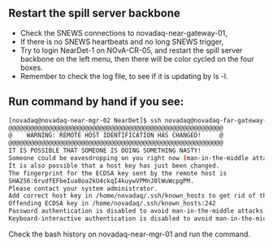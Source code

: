 ## Restart the spill server backbone
- Check the SNEWS connections to novadaq-near-gateway-01,
- If there is no SNEWS heartbeats and no long SNEWS trigger,
- Try to login NearDet-1 on NOvA-CR-05, and restart the spill server backbone on the left menu, then there will be color cycled on the four boxes.
- Remember to check the log file, to see if it is updating by ls -l.

## Run command by hand if you see:
```bash
[novadaq@novadaq-near-mgr-02 NearDet]$ ssh novadaq@novadaq-far-gateway-01
@@@@@@@@@@@@@@@@@@@@@@@@@@@@@@@@@@@@@@@@@@@@@@@@@@@@@@@@@@@
@    WARNING: REMOTE HOST IDENTIFICATION HAS CHANGED!     @
@@@@@@@@@@@@@@@@@@@@@@@@@@@@@@@@@@@@@@@@@@@@@@@@@@@@@@@@@@@
IT IS POSSIBLE THAT SOMEONE IS DOING SOMETHING NASTY!
Someone could be eavesdropping on you right now (man-in-the-middle attack)!
It is also possible that a host key has just been changed.
The fingerprint for the ECDSA key sent by the remote host is
SHA256:6rvdfEFbeIua8oa2kU4ckqI4kuywVPMnJ0lWuWcpgPM.
Please contact your system administrator.
Add correct host key in /home/novadaq/.ssh/known_hosts to get rid of this message.
Offending ECDSA key in /home/novadaq/.ssh/known_hosts:242
Password authentication is disabled to avoid man-in-the-middle attacks.
Keyboard-interactive authentication is disabled to avoid man-in-the-middle attacks.

```
Check the bash history on novadaq-near-mgr-01 and run the command.
